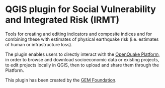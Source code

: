 # QGIS plugin for Social Vulnerability and Integrated Risk (IRMT)

Tools for creating and editing indicators and composite indices and for combining
these with estimates of physical earthquake risk (i.e. estimates of human or
infrastructure loss).

The plugin enables users to directly interact with the
[OpenQuake Platform](https://platform.openquake.org/), in order to
browse and download socioeconomic data or existing projects, to edit
projects locally in QGIS, then to
upload and share them through the Platform.

This plugin has been created by the [GEM Foundation](http://www.globalquakemodel.org/gem/).
